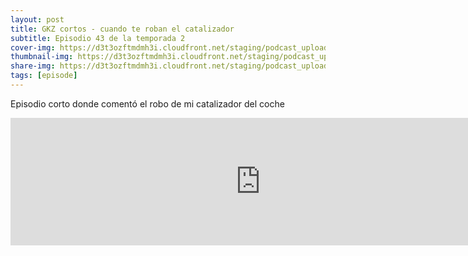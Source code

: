 ```yaml
---
layout: post
title: GKZ cortos - cuando te roban el catalizador
subtitle: Episodio 43 de la temporada 2
cover-img: https://d3t3ozftmdmh3i.cloudfront.net/staging/podcast_uploaded_episode/14743809/14743809-1691156864982-b0ac84337e493.jpg
thumbnail-img: https://d3t3ozftmdmh3i.cloudfront.net/staging/podcast_uploaded_episode/14743809/14743809-1691156864982-b0ac84337e493.jpg
share-img: https://d3t3ozftmdmh3i.cloudfront.net/staging/podcast_uploaded_episode/14743809/14743809-1691156864982-b0ac84337e493.jpg
tags: [episode]
---
```


Episodio corto donde comentó el robo de mi catalizador del coche
<iframe src='https://podcasters.spotify.com/pod/show/geekingzone/episodes/GKZ-cortos---cuando-te-roban-el-catalizador-e24mlmj' height='204px' width='800px' frameborder='0' scrolling='no'></iframe>